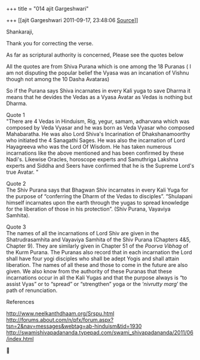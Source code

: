 +++
title = "014 ajit Gargeshwari"

+++
[[ajit Gargeshwari	2011-09-17, 23:48:06 [Source](https://groups.google.com/g/samskrita/c/DnABtLXxkRA)]]



Shankaraji,  
  
Thank you for correcting the verse.  
  
As far as scriptural authority is concerned, Please see the quotes below  
  
All the quotes are from Shiva Purana which is one among the 18 Puranas ( I am not disputing the popular belief the Vyasa was an incanation of Vishnu though not among the 10 Dasha Avataras)  
  
So if the Purana says Shiva incarnates in every Kali yuga to save Dharma it means that he devides the Vedas as a Vyasa Avatar as Vedas is nothing but Dharma.  
  
Quote 1  
"There are 4 Vedas in Hinduism, Rig, yegur, samam, adharvana which was composed by Veda Vyasar and he was born as Veda Vyasar who composed Mahabaratha. He was also Lord Shiva's Incarination of Dhakshanamoorthy who initiated the 4 Sanagathi Sages. He was also the incarnation of Lord Hayagreeva who was the Lord Of Wisdom. He has taken numerous incarnations like the above mentioned and has been confirmed by these Nadi's. Likewise Oracles, horoscope experts and Samuthriga Lakshna experts and Siddha and Seers have confirmed that he is the Supreme Lord's true Avatar. "  
  
Quote 2  
The Shiv Purana says that Bhagwan Shiv incarnates in every Kali Yuga for the purpose of “conferring the Dharm of the Vedas to disciples”. “Shulapani himself incarnates upon the earth through the yugas to spread knowledge for the liberation of those in his protection”. (Shiv Purana, Vayaviya Samhita).  
  
Quote 3  
The names of all the incarnations of Lord Shiv are given in the Shatrudrasamhita and Vayaviya Samhita of the Shiv Purana (Chapters 4&5, Chapter 9). They are similarly given in Chapter 51 of the *Poorva Vibhag* of the Kurm Purana. The Puranas also record that in each incarnation the Lord shall have four yogi disciples who shall be adept Yogis and shall attain liberation. The names of all these and those to come in the future are also given. We also know from the authority of these Puranas that these incarnations occur in all the Kali Yugas and that the purpose always is “to assist Vyas” or to “spread” or “strengthen” yoga or the ‘*nivrutty marg*’ the path of renunciation.  
  
References  
  
<http://www.neelkanthdhaam.org/Srspu.html>  
<http://forums.about.com/n/pfx/forum.aspx?tsn=2&nav=messages&webtag=ab-hinduism&tid=1930>  
<http://swamishivapadananda.typepad.com/swami_shivapadananda/2011/06/index.html>  
  



